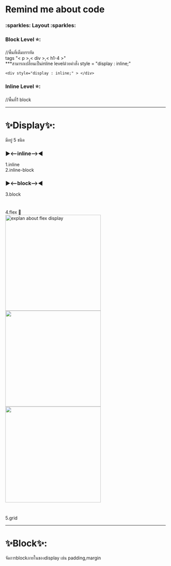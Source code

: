 # Remind me about code

<h3>:sparkles: Layout :sparkles:</h3>
<p><h3>Block Level ⭐: </h3> 
  //พื้นที่เต็มบรรทัด <br>
  tags "< p >,< div >,< h1-4 >" <br>
    ***สามารถเปลี่ยนเป็นinline levelด้วยคำสั่ง style = "display : inline;" <br>
    
    <div style="display : inline;" > </div>
    
  
  
  <h3>Inline Level ⭐: </h3> 
    //พื้นที่1 block <br>
    
  </p>

---
  # ✨Display✨:

  <p>
    มีอยู่ 5 ชนิด  <br>
    <h3> ▶️<--inline-->◀️</h3>
    1.inline  <br>
    2.inline-block <br>
   <h3>▶️<--block-->◀️</h3>
    3.block <br>
     
  #

  
  4.flex 🔽<br>
     <img src="https://github.com/user-attachments/assets/f77de6b0-81d4-4e87-984b-7c7ebc305de6" alt="explan about flex display" width="300">
     <img src="https://github.com/user-attachments/assets/0979e61b-16a4-4ad0-837a-a544efaa47a7" width="300px" >
     <img src="https://github.com/user-attachments/assets/faa2fb6d-5c2f-474f-8145-e4bef7440de7" width="300px" > <br>

  #
       
  5.grid  <br>

  ---

  # ✨Block✨:
  จัดการblockภายในของdisplay เช่น padding,margin
  </p>
